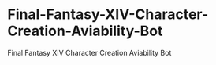# Final-Fantasy-XIV-Character-Creation-Aviability-Bot
Final Fantasy XIV Character Creation Aviability Bot
